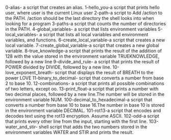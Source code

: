  0-alias- a script that creates an alias.
1-hello_you-a script that prints hello user, where user is the current Linux user
2-path-a script to Add /action to the PATH. /action should be the last directory the shell looks into when looking for a program
3-paths-a script that counts the number of directories in the PATH.
4-global_variables- a script that lists environment variables
5-local_variables- a script that lists all local variables and environment variables, and functions.
6-create_local_variable-a script that creates a new local variable.
7-create_global_variable-a script that creates a new global variable.
8-true_knowledge-a script that prints the result of the addition of 128 with the value stored in the environment variable TRUEKNOWLEDGE, followed by a new line
9-divide_and_rule- a script that prints the result of POWER divided by DIVIDE, followed by a new line.
10-love_exponent_breath- script that displays the result of BREATH to the power LOVE
11-binary_to_decimal- script that converts a number from base 2 to base 10.
12-combinations- a script that prints all possible combinations of two letters, except oo.
13-print_float-a script that prints a number with two decimal places, followed by a new line.The number will be stored in the environment variable NUM.
100-decimal_to_hexadecimal-a script that converts a number from base 10 to base 16.The number in base 10 is stored in the environment variable DECIMAL.
101-rot13-a script that encodes and decodes text using the rot13 encryption. Assume ASCII.
102-odd-a script that prints every other line from the input, starting with the first line.
103-water_and_stir- shell script that adds the two numbers stored in the environment variables WATER and STIR and prints the result.

